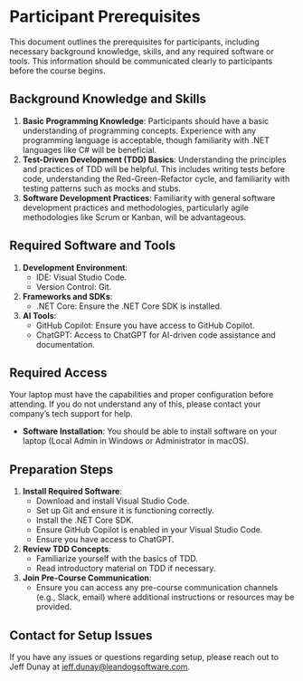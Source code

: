 # Participant Prerequisites

This document outlines the prerequisites for participants, including necessary background knowledge, skills, and any required software or tools. This information should be communicated clearly to participants before the course begins.

## Background Knowledge and Skills

1. **Basic Programming Knowledge**: Participants should have a basic understanding of programming concepts. Experience with any programming language is acceptable, though familiarity with .NET languages like C# will be beneficial.
2. **Test-Driven Development (TDD) Basics**: Understanding the principles and practices of TDD will be helpful. This includes writing tests before code, understanding the Red-Green-Refactor cycle, and familiarity with testing patterns such as mocks and stubs.
3. **Software Development Practices**: Familiarity with general software development practices and methodologies, particularly agile methodologies like Scrum or Kanban, will be advantageous.

## Required Software and Tools

1. **Development Environment**:
   - IDE: Visual Studio Code.
   - Version Control: Git.
2. **Frameworks and SDKs**:
   - .NET Core: Ensure the .NET Core SDK is installed.
3. **AI Tools**:
   - GitHub Copilot: Ensure you have access to GitHub Copilot.
   - ChatGPT: Access to ChatGPT for AI-driven code assistance and documentation.

## Required Access

Your laptop must have the capabilities and proper configuration before attending. If you do not understand any of this, please contact your company’s tech support for help.

- **Software Installation**: You should be able to install software on your laptop (Local Admin in Windows or Administrator in macOS).

## Preparation Steps

1. **Install Required Software**:
   - Download and install Visual Studio Code.
   - Set up Git and ensure it is functioning correctly.
   - Install the .NET Core SDK.
   - Ensure GitHub Copilot is enabled in your Visual Studio Code.
   - Ensure you have access to ChatGPT.
2. **Review TDD Concepts**:
   - Familiarize yourself with the basics of TDD.
   - Read introductory material on TDD if necessary.
3. **Join Pre-Course Communication**:
   - Ensure you can access any pre-course communication channels (e.g., Slack, email) where additional instructions or resources may be provided.

## Contact for Setup Issues

If you have any issues or questions regarding setup, please reach out to Jeff Dunay at [jeff.dunay@leandogsoftware.com](mailto:jeff.dunay@leandogsoftware.com).
